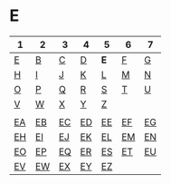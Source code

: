 # E

| 1 | 2 | 3 | 4 | 5 | 6 | 7 |
|---|---|---|---|---|---|---|
| [E](../a/index.md) | [B](../b/index.md) | [C](../c/index.md) | [D](../d/index.md) | **E** | [F](../f/index.md) | [G](../g/index.md) |
| [H](../h/index.md) | [I](../i/index.md) | [J](../j/index.md) | [K](../k/index.md) | [L](../l/index.md) | [M](../m/index.md) | [N](../n/index.md) | 
| [O](../o/index.md) | [P](../p/index.md) | [Q](../q/index.md) | [R](../r/index.md) | [S](../s/index.md) | [T](../t/index.md) | [U](../u/index.md) | 
| [V](../v/index.md) | [W](../w/index.md) | [X](../x/index.md) | [Y](../y/index.md) | [Z](../z/index.md) |
|   |   |   |   |   |   |   |
| [EA](ea.md) | [EB](eb.md) | [EC](ec.md) | [ED](ed.md) | [EE](ee.md) | [EF](ef.md) | [EG](eg.md) | 
| [EH](eh.md) | [EI](ei.md) | [EJ](ej.md) | [EK](ek.md) | [EL](el.md) | [EM](em.md) | [EN](en.md) | 
| [EO](eo.md) | [EP](ep.md) | [EQ](eq.md) | [ER](er.md) | [ES](es.md) | [ET](et.md) | [EU](eu.md) | 
| [EV](ev.md) | [EW](ew.md) | [EX](ex.md) | [EY](ey.md) | [EZ](ez.md) |
